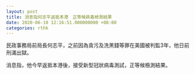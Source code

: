 ```yaml
---
layout: post
title: 消息指何志平返抵本港　正等候病毒檢測結果
date: 2020-06-10 12:16:51.000000000 +08:00
categories: rthk
---
```


民政事務局前局長何志平，之前因為貪污及洗黑錢等罪在美國被判監3年，他日前刑滿出獄。

消息指，他今早返抵本港後，接受新型冠狀病毒測試，正等候檢測結果。
